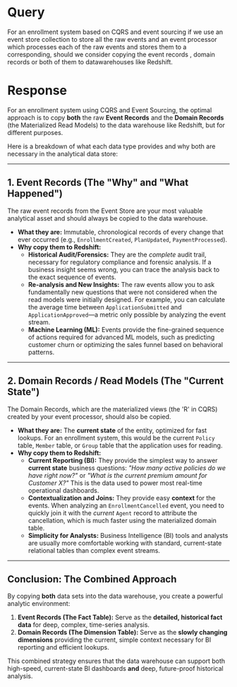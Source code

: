 # Query
For an enrollment system based on CQRS and event sourcing if we use an event store collection to store all the raw events and an event processor which processes each of the raw events and stores them to a corresponding, should we consider copying the event records , domain records or both of them to datawarehouses like Redshift.

# Response
For an enrollment system using CQRS and Event Sourcing, the optimal approach is to copy **both** the raw **Event Records** and the **Domain Records** (the Materialized Read Models) to the data warehouse like Redshift, but for different purposes.

Here is a breakdown of what each data type provides and why both are necessary in the analytical data store:

---

## 1. Event Records (The "Why" and "What Happened")

The raw event records from the Event Store are your most valuable analytical asset and should always be copied to the data warehouse.

* **What they are:** Immutable, chronological records of every change that ever occurred (e.g., `EnrollmentCreated`, `PlanUpdated`, `PaymentProcessed`).
* **Why copy them to Redshift:**
    * **Historical Audit/Forensics:** They are the *complete* audit trail, necessary for regulatory compliance and forensic analysis. If a business insight seems wrong, you can trace the analysis back to the exact sequence of events.
    * **Re-analysis and New Insights:** The raw events allow you to ask fundamentally new questions that were not considered when the read models were initially designed. For example, you can calculate the average time between `ApplicationSubmitted` and `ApplicationApproved`—a metric only possible by analyzing the event stream.
    * **Machine Learning (ML):** Events provide the fine-grained sequence of actions required for advanced ML models, such as predicting customer churn or optimizing the sales funnel based on behavioral patterns.

---

## 2. Domain Records / Read Models (The "Current State")

The Domain Records, which are the materialized views (the 'R' in CQRS) created by your event processor, should also be copied.

* **What they are:** The **current state** of the entity, optimized for fast lookups. For an enrollment system, this would be the current `Policy` table, `Member` table, or `Group` table that the application uses for reading.
* **Why copy them to Redshift:**
    * **Current Reporting (BI):** They provide the simplest way to answer **current state** business questions: *"How many active policies do we have right now?"* or *"What is the current premium amount for Customer X?"* This is the data used to power most real-time operational dashboards.
    * **Contextualization and Joins:** They provide easy **context** for the events. When analyzing an `EnrollmentCancelled` event, you need to quickly join it with the *current* `Agent` record to attribute the cancellation, which is much faster using the materialized domain table.
    * **Simplicity for Analysts:** Business Intelligence (BI) tools and analysts are usually more comfortable working with standard, current-state relational tables than complex event streams.

---

## Conclusion: The Combined Approach

By copying **both** data sets into the data warehouse, you create a powerful analytic environment:

1.  **Event Records (The Fact Table):** Serve as the **detailed, historical fact data** for deep, complex, time-series analysis.
2.  **Domain Records (The Dimension Table):** Serve as the **slowly changing dimensions** providing the current, simple context necessary for BI reporting and efficient lookups.

This combined strategy ensures that the data warehouse can support both high-speed, current-state BI dashboards **and** deep, future-proof historical analysis.
